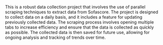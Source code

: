 This is a robust data collection project that involves the use of parallel scraping techniques to extract data from Sofascore. The project is designed to collect data on a daily basis, and it includes a feature for updating previously collected data. The scraping process involves opening multiple tabs to increase efficiency and ensure that the data is collected as quickly as possible. The collected data is then saved for future use, allowing for ongoing analysis and tracking of trends over time.
